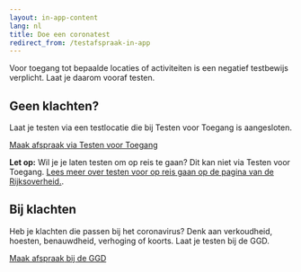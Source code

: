 ```yaml
---
layout: in-app-content
lang: nl
title: Doe een coronatest
redirect_from: /testafspraak-in-app
---
```

Voor toegang tot bepaalde locaties of activiteiten is een negatief testbewijs verplicht. Laat je daarom vooraf testen.

## Geen klachten?
Laat je testen via een testlocatie die bij Testen voor Toegang is aangesloten.

<a href="https://www.testenvoortoegang.nl" class="btn btn--cta">Maak afspraak<span class="screen-reader-text"> via Testen voor Toegang</span></a>

**Let op:** Wil je je laten testen om op reis te gaan? Dit kan niet via Testen voor Toegang. [Lees  meer over testen voor op reis gaan op de pagina van de Rijksoverheid.](https://www.rijksoverheid.nl/onderwerpen/coronavirus-covid-19/reizen-en-vakantie/reizen-buitenland/gratis-coronatest-voor-reizigers-in-juli-en-augustus-2021). 

## Bij klachten
Heb je klachten die passen bij het coronavirus? Denk aan verkoudheid, hoesten, benauwdheid, verhoging of koorts. Laat je testen bij de GGD. 

<a href="https://www.coronatest.nl" class="btn btn--cta">Maak afspraak<span class="screen-reader-text"> bij de GGD</span></a>

